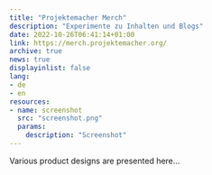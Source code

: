 ```yaml
---
title: "Projektemacher Merch"
description: "Experimente zu Inhalten und Blogs"
date: 2022-10-26T06:41:14+01:00
link: https://merch.projektemacher.org/
archive: true
news: true
displayinlist: false
lang:
- de
- en
resources:
- name: screenshot
  src: "screenshot.png"
  params:
    description: "Screenshot"
---
```


Various product designs are presented here...
